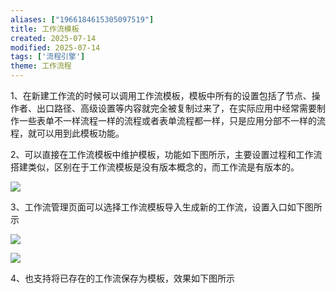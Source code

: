 ```yaml
---
aliases: ["1966184615305097519"]
title: 工作流模板
created: 2025-07-14
modified: 2025-07-14
tags: ['流程引擎']
theme: 工作流程
---
```


1、在新建工作流的时候可以调用工作流模板，模板中所有的设置包括了节点、操作者、出口路径、高级设置等内容就完全被复制过来了，在实际应用中经常需要制作一些表单不一样流程一样的流程或者表单流程都一样，只是应用分部不一样的流程，就可以用到此模板功能。

2、可以直接在工作流模板中维护模板，功能如下图所示，主要设置过程和工作流搭建类似，区别在于工作流模板是没有版本概念的，而工作流是有版本的。

![](https://myhelpdoc.oss-cn-heyuan.aliyuncs.com/mdimages/1df663d2bc1fe6108b47262dbadce946.jpg)

3、工作流管理页面可以选择工作流模板导入生成新的工作流，设置入口如下图所示

![](https://myhelpdoc.oss-cn-heyuan.aliyuncs.com/mdimages/74abc8477a09a60154d97b2185020120.jpg)

![](https://myhelpdoc.oss-cn-heyuan.aliyuncs.com/mdimages/ca033f7942b031942ae269443d903ccc.jpg)

4、也支持将已存在的工作流保存为模板，效果如下图所示

